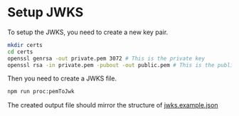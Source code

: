 # Setup JWKS

To setup the JWKS, you need to create a new key pair.

```bash
mkdir certs
cd certs
openssl genrsa -out private.pem 3072 # This is the private key
openssl rsa -in private.pem -pubout -out public.pem # This is the public key
```

Then you need to create a JWKS file.

```bash
npm run proc:pemToJwk
```

The created output file should mirror the structure of [jwks.example.json](./public/.well-known/jwks.example.json)
